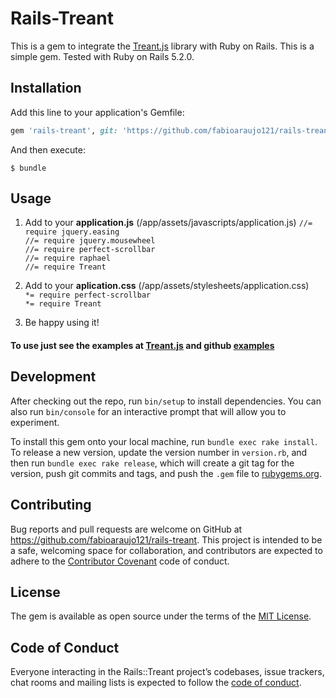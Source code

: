 # Rails-Treant

This is a gem to integrate the [Treant.js](http://fperucic.github.io/treant-js/) library with Ruby on Rails. This is a simple gem. Tested with Ruby on Rails 5.2.0.  

## Installation

Add this line to your application's Gemfile:

```ruby
gem 'rails-treant', git: 'https://github.com/fabioaraujo121/rails-treant.git', branch: 'master'
```

And then execute:

    $ bundle

## Usage

1. Add to your **application.js** (/app/assets/javascripts/application.js)
 ```//= require jquery.easing```  
 ```//= require jquery.mousewheel```  
 ```//= require perfect-scrollbar```  
 ```//= require raphael```  
 ```//= require Treant ```  

2. Add to your **aplication.css** (/app/assets/stylesheets/application.css)  
 ```*= require perfect-scrollbar```  
 ```*= require Treant```  

3. Be happy using it!

#### To use just see the examples at [Treant.js](http://fperucic.github.io/treant-js/) and github [examples](https://github.com/fperucic/treant-js/tree/master/examples)

 


## Development

After checking out the repo, run `bin/setup` to install dependencies. You can also run `bin/console` for an interactive prompt that will allow you to experiment.

To install this gem onto your local machine, run `bundle exec rake install`. To release a new version, update the version number in `version.rb`, and then run `bundle exec rake release`, which will create a git tag for the version, push git commits and tags, and push the `.gem` file to [rubygems.org](https://rubygems.org).

## Contributing

Bug reports and pull requests are welcome on GitHub at https://github.com/fabioaraujo121/rails-treant. This project is intended to be a safe, welcoming space for collaboration, and contributors are expected to adhere to the [Contributor Covenant](http://contributor-covenant.org) code of conduct.

## License

The gem is available as open source under the terms of the [MIT License](https://opensource.org/licenses/MIT).

## Code of Conduct

Everyone interacting in the Rails::Treant project’s codebases, issue trackers, chat rooms and mailing lists is expected to follow the [code of conduct](https://github.com/fabioaraujo121/rails-treant/blob/master/CODE_OF_CONDUCT.md).
